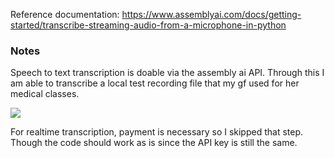 Reference documentation: https://www.assemblyai.com/docs/getting-started/transcribe-streaming-audio-from-a-microphone-in-python

### Notes

Speech to text transcription is doable via the assembly ai API. Through this I am able to transcribe a local test recording file that my gf used for her medical classes.

![](<Screenshot 2023-12-29 at 11.51.20 PM.png>)

For realtime transcription, payment is necessary so I skipped that step. Though the code should work as is since the API key is still the same.